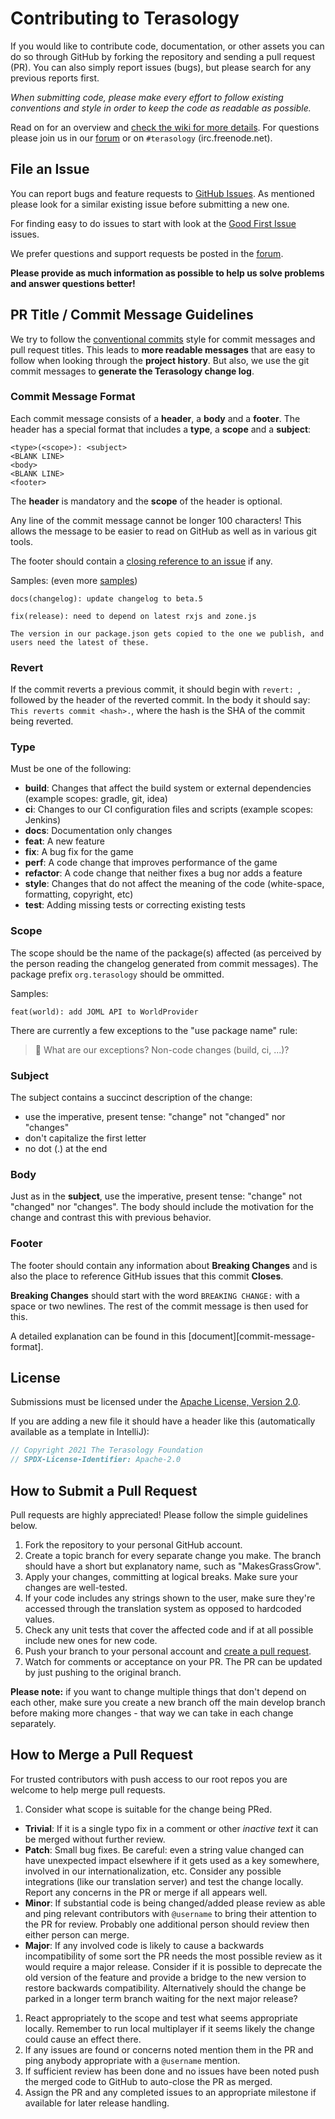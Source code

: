 # Contributing to Terasology

If you would like to contribute code, documentation, or other assets you can do so through GitHub by forking the repository and sending a pull request (PR). You can also simply report issues (bugs), but please search for any previous reports first.

*When submitting code, please make every effort to follow existing conventions and style in order to keep the code as readable as possible.*

Read on for an overview and [check the wiki for more details](https://github.com/MovingBlocks/Terasology/wiki). For questions please join us in our [forum](http://forum.terasology.org/forum/) or on `#terasology` (irc.freenode.net).

## File an Issue

You can report bugs and feature requests to [GitHub Issues](https://github.com/MovingBlocks/Terasology/issues). As mentioned please look for a similar existing issue before submitting a new one.

For finding easy to do issues to start with look at the [Good First Issue](https://github.com/MovingBlocks/Terasology/labels/Good%20First%20Issue) issues.

We prefer questions and support requests be posted in the [forum](http://forum.terasology.org/forum).

__Please provide as much information as possible to help us solve problems and answer questions better!__

## PR Title / Commit Message Guidelines

We try to follow the [conventional commits](https://www.conventionalcommits.org/en/v1.0.0-beta.2/) style for commit messages and pull request titles.
This leads to **more readable messages** that are easy to follow when looking through the **project history**.
But also, we use the git commit messages to **generate the Terasology change log**.

### Commit Message Format
Each commit message consists of a **header**, a **body** and a **footer**.  The header has a special
format that includes a **type**, a **scope** and a **subject**:

```
<type>(<scope>): <subject>
<BLANK LINE>
<body>
<BLANK LINE>
<footer>
```

The **header** is mandatory and the **scope** of the header is optional.

Any line of the commit message cannot be longer 100 characters! This allows the message to be easier
to read on GitHub as well as in various git tools.

The footer should contain a [closing reference to an issue](https://help.github.com/articles/closing-issues-via-commit-messages/) if any.

Samples: (even more [samples](https://github.com/angular/angular/commits/master))

```
docs(changelog): update changelog to beta.5
```
```
fix(release): need to depend on latest rxjs and zone.js

The version in our package.json gets copied to the one we publish, and users need the latest of these.
```

### Revert
If the commit reverts a previous commit, it should begin with `revert: `, followed by the header of the reverted commit. In the body it should say: `This reverts commit <hash>.`, where the hash is the SHA of the commit being reverted.

### Type
Must be one of the following:

* **build**: Changes that affect the build system or external dependencies (example scopes: gradle, git, idea)
* **ci**: Changes to our CI configuration files and scripts (example scopes: Jenkins)
* **docs**: Documentation only changes
* **feat**: A new feature
* **fix**: A bug fix for the game
* **perf**: A code change that improves performance of the game
* **refactor**: A code change that neither fixes a bug nor adds a feature
* **style**: Changes that do not affect the meaning of the code (white-space, formatting, copyright, etc)
* **test**: Adding missing tests or correcting existing tests

### Scope
The scope should be the name of the package(s) affected (as perceived by the person reading the changelog generated from commit messages).
The package prefix `org.terasology` should be ommitted.

Samples:
```
feat(world): add JOML API to WorldProvider
```

There are currently a few exceptions to the "use package name" rule:

> :construction: What are our exceptions? Non-code changes (build, ci, ...)?

### Subject
The subject contains a succinct description of the change:

* use the imperative, present tense: "change" not "changed" nor "changes"
* don't capitalize the first letter
* no dot (.) at the end

### Body
Just as in the **subject**, use the imperative, present tense: "change" not "changed" nor "changes".
The body should include the motivation for the change and contrast this with previous behavior.

### Footer
The footer should contain any information about **Breaking Changes** and is also the place to
reference GitHub issues that this commit **Closes**.

**Breaking Changes** should start with the word `BREAKING CHANGE:` with a space or two newlines. The rest of the commit message is then used for this.

A detailed explanation can be found in this [document][commit-message-format].

## License

Submissions must be licensed under the [Apache License, Version 2.0](http://www.apache.org/licenses/LICENSE-2.0.html).

If you are adding a new file it should have a header like this (automatically available as a template in IntelliJ):

```java
// Copyright 2021 The Terasology Foundation
// SPDX-License-Identifier: Apache-2.0
 ```

## How to Submit a Pull Request

Pull requests are highly appreciated! Please follow the simple guidelines below.

1. Fork the repository to your personal GitHub account.
1. Create a topic branch for every separate change you make. The branch should have a short but explanatory name, such as "MakesGrassGrow".
1. Apply your changes, committing at logical breaks. Make sure your changes are well-tested.
1. If your code includes any strings shown to the user, make sure they're accessed through the translation system as opposed to hardcoded values.
1. Check any unit tests that cover the affected code and if at all possible include new ones for new code.
1. Push your branch to your personal account and [create a pull request](https://help.github.com/articles/using-pull-requests/).
1. Watch for comments or acceptance on your PR. The PR can be updated by just pushing to the original branch.

__Please note:__ if you want to change multiple things that don't depend on each other, make sure you create a new branch off the main develop branch before making more changes - that way we can take in each change separately.

## How to Merge a Pull Request

For trusted contributors with push access to our root repos you are welcome to help merge pull requests.

1. Consider what scope is suitable for the change being PRed.
  * **Trivial**: If it is a single typo fix in a comment or other *inactive text* it can be merged without further review.
  * **Patch**: Small bug fixes. Be careful: even a string value changed can have unexpected impact elsewhere if it gets used as a key somewhere, involved in our internationalization, etc. Consider any possible integrations (like our translation server) and test the change locally. Report any concerns in the PR or merge if all appears well.
  * **Minor**: If substantial code is being changed/added please review as able and ping relevant contributors with `@username` to bring their attention to the PR for review. Probably one additional person should review then either person can merge.
  * **Major**: If any involved code is likely to cause a backwards incompatibility of some sort the PR needs the most possible review as it would require a major release. Consider if it is possible to deprecate the old version of the feature and provide a bridge to the new version to restore backwards compatibility. Alternatively should the change be parked in a longer term branch waiting for the next major release?
1. React appropriately to the scope and test what seems appropriate locally. Remember to run local multiplayer if it seems likely the change could cause an effect there.
1. If any issues are found or concerns noted mention them in the PR and ping anybody appropriate with a `@username` mention.
1. If sufficient review has been done and no issues have been noted push the merged code to GitHub to auto-close the PR as merged.
1. Assign the PR and any completed issues to an appropriate milestone if available for later release handling.
